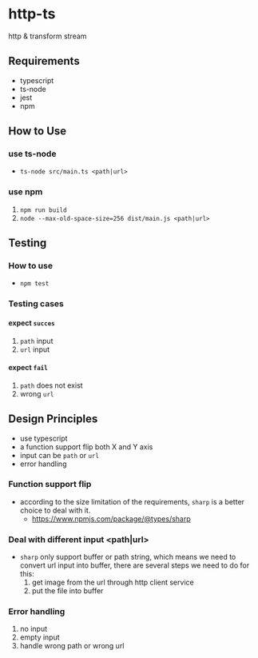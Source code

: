 # http-ts
http &amp; transform stream

## Requirements
- typescript
- ts-node
- jest
- npm


## How to Use
### use ts-node
- `ts-node src/main.ts <path|url>`
### use npm
1. `npm run build`
2. `node --max-old-space-size=256 dist/main.js <path|url>`

## Testing
### How to use
- `npm test`

### Testing cases
#### expect `succes`
1. `path` input
2. `url` input

#### expect `fail`
1. `path` does not exist
2. wrong `url`

## Design Principles
- use typescript
- a function support flip both X and Y axis
- input can be `path` or `url`
- error handling

### Function support flip

- according to the size limitation of the requirements, `sharp` is a better choice to deal with it.
  - https://www.npmjs.com/package/@types/sharp

### Deal with different input <path|url> 
- `sharp` only support buffer or path string, which means we need to convert url input into buffer, there are several steps we need to do for this:
    1. get image from the url through http client service
    2. put the file into buffer

### Error handling
1. no input
1. empty input
2. handle wrong path or wrong url